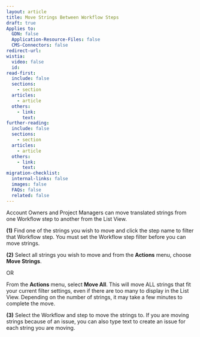```yaml
---
layout: article
title: Move Strings Between Workflow Steps
draft: true
Applies to:
  GDN: false
  Application-Resource-Files: false
  CMS-Connectors: false
redirect-url:
wistia:
  video: false
  id:
read-first:
  include: false
  sections:
    - section
  articles:
    - article
  others:
    - link:
      text:
further-reading:
  include: false
  sections:
    - section
  articles:
    - article
  others:
    - link:
      text:
migration-checklist:
  internal-links: false
  images: false
  FAQs: false
  related: false
---
```

Account Owners and Project Managers can move translated strings from one Workflow step to another from the List View.

**(1)** Find one of the strings you wish to move and click the step name to filter that Workflow step. You must set the Workflow step filter before you can move strings.  


**(2)** Select all strings you wish to move and from the **Actions** menu, choose **Move Strings**.

OR

From the **Actions** menu, select **Move All**. This will move ALL strings that fit your current filter settings, even if there are too many to display in the List View. Depending on the number of strings, it may take a few minutes to complete the move.

**(3)** Select the Workflow and step to move the strings to. If you are moving strings because of an issue, you can also type text to create an issue for each string you are moving.

